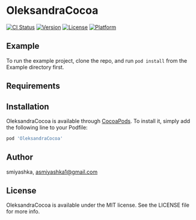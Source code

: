 # OleksandraCocoa

[![CI Status](https://img.shields.io/travis/smiyashka/OleksandraCocoa.svg?style=flat)](https://travis-ci.org/smiyashka/OleksandraCocoa)
[![Version](https://img.shields.io/cocoapods/v/OleksandraCocoa.svg?style=flat)](https://cocoapods.org/pods/OleksandraCocoa)
[![License](https://img.shields.io/cocoapods/l/OleksandraCocoa.svg?style=flat)](https://cocoapods.org/pods/OleksandraCocoa)
[![Platform](https://img.shields.io/cocoapods/p/OleksandraCocoa.svg?style=flat)](https://cocoapods.org/pods/OleksandraCocoa)

## Example

To run the example project, clone the repo, and run `pod install` from the Example directory first.

## Requirements

## Installation

OleksandraCocoa is available through [CocoaPods](https://cocoapods.org). To install
it, simply add the following line to your Podfile:

```ruby
pod 'OleksandraCocoa'
```

## Author

smiyashka, asmiyashka1@gmail.com

## License

OleksandraCocoa is available under the MIT license. See the LICENSE file for more info.

